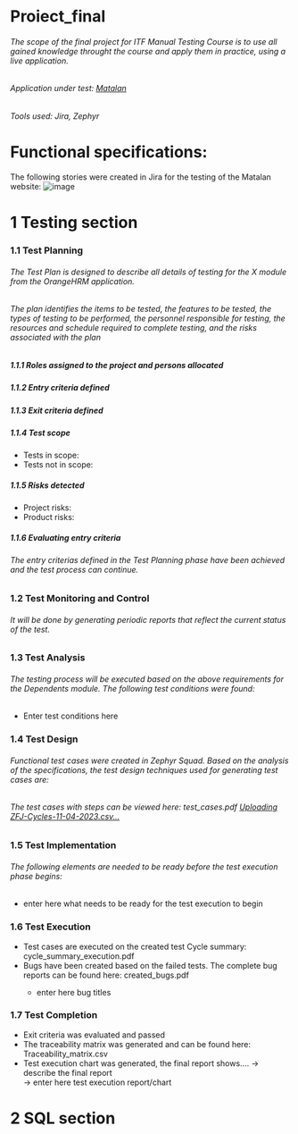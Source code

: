 # Proiect_final
###### The scope of the final project for ITF Manual Testing Course is to use all gained knowledge throught the course and apply them in practice, using a live application.
###### Application under test: [Matalan](https://www.matalan.co.uk/)

###### Tools used: Jira, Zephyr

# Functional specifications:
The following stories were created in Jira for the testing of the Matalan website:
![image](https://github.com/LenutaMartinescu/Proiect_final/assets/142446728/3b8824cf-4da1-40c9-bb6a-1a6b8669b09a)

# 1 Testing section
### 1.1 Test Planning
###### The Test Plan is designed to describe all details of testing for the X module from the OrangeHRM application.
###### The plan identifies the items to be tested, the features to be tested, the types of testing to be performed, the personnel responsible for testing, the resources and schedule required to complete testing, and the risks associated with the plan
##### **<o1> 1.1.1 Roles assigned to the project and persons allocated**
##### **1.1.2 Entry criteria defined**
##### **1.1.3 Exit criteria defined**
##### **1.1.4 Test scope**  
 <ul>
  <li>Tests in scope:</li>
  <li>Tests not in scope:</li>
 </ul>

##### **1.1.5 Risks detected**
<ul>
 <li>Project risks:</li>
  <li>Product risks:</li>
</ul>
  
##### **1.1.6 Evaluating entry criteria**
###### The entry criterias defined in the Test Planning phase have been achieved and the test process can continue.

### 1.2 Test Monitoring and Control
###### It will be done by generating periodic reports that reflect the current status of the test.

### 1.3 Test Analysis
###### The testing process will be executed based on the above requirements for the Dependents module. The following test conditions were found:
<ul>
<li>Enter test conditions here</li>
</ul>

### 1.4 Test Design
###### Functional test cases were created in Zephyr Squad. Based on the analysis of the specifications, the test design techniques used for generating test cases are:


###### The test cases with steps can be viewed here: test_cases.pdf [Uploading ZFJ-Cycles-11-04-2023.csv…]()


### 1.5 Test Implementation
###### The following elements are needed to be ready before the test execution phase begins:
<ul>
<li>enter here what needs to be ready for the test execution to begin</li>
</ul>

### 1.6 Test Execution
<ul>
  <li>Test cases are executed on the created test Cycle summary: cycle_summary_execution.pdf</li>
  <li>Bugs have been created based on the failed tests. The complete bug reports can be found here: created_bugs.pdf</li>
  <ul>
      <li>enter here bug titles</li> 
  </ul>
 </li>
</ul>
       
### 1.7 Test Completion
 <ul>
  <li>Exit criteria was evaluated and passed</li>
  <li>The traceability matrix was generated and can be found here: Traceability_matrix.csv</li>
  <li>Test execution chart was generated, the final report shows.... -> describe the final report</li>
-> enter here test execution report/chart
 </li>
 </ul>

# 2 SQL section






  
